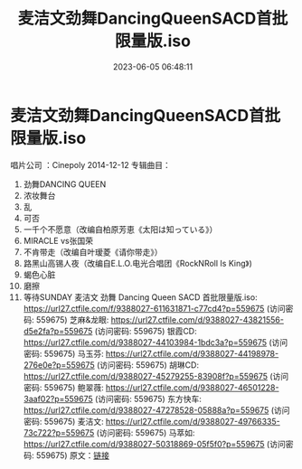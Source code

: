 ﻿---
title: 麦洁文劲舞DancingQueenSACD首批限量版.iso
date: 2023-06-05 06:48:11
categories: WAV车载音乐、镜像
tags: 华语中文
---
# 麦洁文劲舞DancingQueenSACD首批限量版.iso

唱片公司 ：Cinepoly
2014-12-12
专辑曲目：
01. 劲舞DANCING QUEEN
02. 浓妆舞台
03. 乱
04. 可否
05. 一千个不愿意（改编自柏原芳恵《太阳は知っている》）
06. MIRACLE vs张国荣
07. 不肯带走（改编自叶瑷菱《请你带走》）
08. 路黑山高锡人夜（改编自E.L.O.电光合唱团《RockNRoll Is King》)
09. 蝎色心脏
10. 磨擦
11. 等待SUNDAY
麦洁文 劲舞 Dancing Queen SACD 首批限量版.iso: https://url27.ctfile.com/f/9388027-611631871-c77cd4?p=559675
(访问密码: 559675)
芝麻&龙眼: https://url27.ctfile.com/d/9388027-43821556-d5e2fa?p=559675
(访问密码: 559675)
银霞CD: https://url27.ctfile.com/d/9388027-44103984-1bdc3a?p=559675
(访问密码: 559675)
马玉芬: https://url27.ctfile.com/d/9388027-44198978-276e0e?p=559675
(访问密码: 559675)
胡琳CD: https://url27.ctfile.com/d/9388027-45279255-83908f?p=559675
(访问密码: 559675)
鲍翠薇: https://url27.ctfile.com/d/9388027-46501228-3aaf02?p=559675
(访问密码: 559675)
东方快车: https://url27.ctfile.com/d/9388027-47278528-05888a?p=559675
(访问密码: 559675)
麦洁文: https://url27.ctfile.com/d/9388027-49766335-73c722?p=559675
(访问密码: 559675)
马萃如: https://url27.ctfile.com/d/9388027-50318869-05f5f0?p=559675
(访问密码: 559675)
原文：[链接](https://blog.sina.com.cn/s/blog_1647c7e7601031271.html)